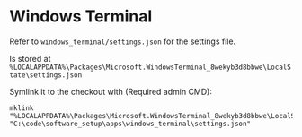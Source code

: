 # Windows Terminal

Refer to `windows_terminal/settings.json` for the settings file.

Is stored at `%LOCALAPPDATA%\Packages\Microsoft.WindowsTerminal_8wekyb3d8bbwe\LocalState\settings.json`

Symlink it to the checkout with (Required admin CMD):
```
mklink "%LOCALAPPDATA%\Packages\Microsoft.WindowsTerminal_8wekyb3d8bbwe\LocalState\settings.json" "C:\code\software_setup\apps\windows_terminal\settings.json"
```
